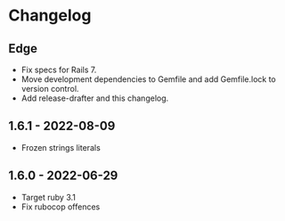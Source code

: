 # Changelog

## Edge

* Fix specs for Rails 7.
* Move development dependencies to Gemfile and add Gemfile.lock to version control.
* Add release-drafter and this changelog.

## 1.6.1 - 2022-08-09

* Frozen strings literals

## 1.6.0 - 2022-06-29

* Target ruby 3.1
* Fix rubocop offences
